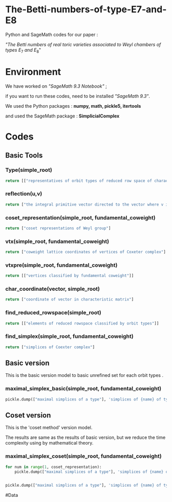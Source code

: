 # The-Betti-numbers-of-type-E7-and-E8

Python and SageMath codes for our paper :

_"The Betti numbers of real toric varieties associated to Weyl chambers of types_ $E_{7}$ _and_ $E_{8}$"

# Environment

We have worked on _"SageMath 9.3 Notebook"_ ; 

if you want to run these codes, need to be installed _"SageMath 9.3"_.

We used the Python packages : __numpy, math, pickle5, itertools__

and used the SageMath package : __SimplicialComplex__

# Codes

## Basic Tools

### Type(simple_root)

```python
return [["representatives of orbit types of reduced row space of characteristic matrix"], ["number of orbit types"]]
```


### reflection(u,v)

```python
return ["the integral primitive vector directed to the vector where v is reflected by the hyperplane perpendicular to u"]
```



### coset_representation(simple_root, fundamental_coweight)

``` python
return ["coset representations of Weyl group"]
```



### vtx(simple_root, fundamental_coweight)

```python
return ["coweight lattice coordinates of vertices of Coxeter complex"]
```



### vtxpre(simple_root, fundamental_coweight)

```python
return [["vertices classified by fundamental coweight"]]
```



### char_coordinate(vector, simple_root)

````python
return ["coordinate of vector in characteristic matrix"]
````



### find_reduced_rowspace(simple_root)

```python
return [["elements of reduced rowspace classified by orbit types"]]
```



### find_simplex(simple_root, fundamental_coweight)

```python
return ["simplices of Coexter complex"]
```



## Basic version

This is the basic version model to basic unrefined set for each orbit types .

### maximal_simplex_basic(simple_root, fundamental_coweight)

```python
pickle.dump(["maximal simplices of a type"], 'simplices of {name} of type {type number} basic ver.pkl', 'wb')
```



## Coset version

This is the 'coset method' version model.

The results are same as the results of basic version, but we reduce the time complexity using by mathematical theory.

### maximal_simplex_coset(simple_root, fundamental_coweight)

```python
for num in range(1, coset_representation):
	pickle.dump(["maximal simplices of a type"], 'simplices of {name} of type {type number} No.{num} coset ver.pkl', 'wb')


pickle.dump(["maximal simplices of a type"], 'simplices of {name} of type {type number} coset ver.pkl', 'wb')
```







#Data

